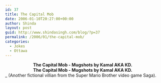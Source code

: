 ```yaml
---
id: 37
title: The Capital Mob
date: 2006-01-10T20:27:00+00:00
author: Shinda
layout: post
guid: http://www.shindasingh.com/blog/?p=37
permalink: /2006/01/the-capital-mob/
categories:
  - Jokes
  - Ottawa
---
```

<div>
  <div align="center">
    <strong>The Capital Mob - Mugshots by Kamal AKA KD.</strong>
  </div>
</div><div>
  <div align="center">
    <strong>The Capital Mob - Mugshots by Kamal AKA KD.</strong>
  </div>
</div>_ (Another fictional villian from the Super Mario Brother video game Saga).